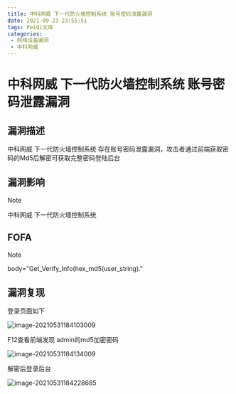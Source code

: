 ```yaml
---
title: 中科网威 下一代防火墙控制系统 账号密码泄露漏洞
date: 2021-09-23 23:55:51
tags: PeiQi文库
categories:
 - 网络设备漏洞
 - 中科网威
---
```


# 中科网威 下一代防火墙控制系统 账号密码泄露漏洞

## 漏洞描述

中科网威 下一代防火墙控制系统 存在账号密码泄露漏洞，攻击者通过前端获取密码的Md5后解密可获取完整密码登陆后台

## 漏洞影响

> [!NOTE]
>
> 中科网威 下一代防火墙控制系统

## FOFA

> [!NOTE]
>
> body="Get_Verify_Info(hex_md5(user_string)."

## 漏洞复现

登录页面如下

![image-20210531184103009](/img/20210924020238412427.png)

F12查看前端发现 admin的md5加密密码

![image-20210531184134009](/img/20210924020238797654.png)

解密后登录后台

![image-20210531184228685](/img/20210924020239005131.png)